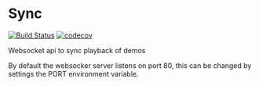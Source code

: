 # Sync

[![Build Status](https://travis-ci.org/demostf/sync-rs.svg?branch=master)](https://travis-ci.org/demostf/sync-rs)
[![codecov](https://codecov.io/gh/demostf/sync-rs/branch/master/graph/badge.svg)](https://codecov.io/gh/demostf/sync-rs)

Websocket api to sync playback of demos

By default the websocker server listens on port 80, this can be changed by settings the PORT environment variable.

